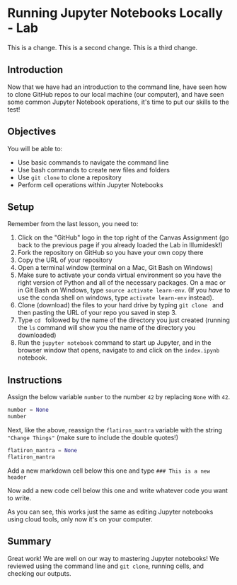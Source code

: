 # Running Jupyter Notebooks Locally - Lab
This is a change. 
This is a second change.
This is a third change.
## Introduction
Now that we have had an introduction to the command line, have seen how to clone GitHub repos to our local machine (our computer), and have seen some common Jupyter Notebook operations, it's time to put our skills to the test!

## Objectives
You will be able to:
* Use basic commands to navigate the command line
* Use bash commands to create new files and folders
* Use `git clone` to clone a repository
* Perform cell operations within Jupyter Notebooks

## Setup

Remember from the last lesson, you need to:
1. Click on the "GitHub" logo in the top right of the Canvas Assignment (go back to the previous page if you already loaded the Lab in Illumidesk!)
2. Fork the repository on GitHub so you have your own copy there
3. Copy the URL of your repository
4. Open a terminal window (terminal on a Mac, Git Bash on Windows)
5. Make sure to activate your conda virtual environment so you have the right version of Python and all of the necessary packages. On a mac or in Git Bash on Windows, type `source activate learn-env`. (If you *have* to use the conda shell on windows, type `activate learn-env` instead).
6. Clone (download) the files to your hard drive by typing `git clone ` and then pasting the URL of your repo you saved in step 3.
7. Type `cd ` followed by the name of the directory you just created (running the `ls` command will show you the name of the directory you downloaded) 
7. Run the `jupyter notebook` command to start up Jupyter, and in the browser window that opens, navigate to and click on the `index.ipynb` notebook.

## Instructions

Assign the below variable `number` to the number `42` by replacing `None` with `42`.


```python
number = None
number
```

Next, like the above, reassign the `flatiron_mantra` variable with the string `"Change Things"` (make sure to include the double quotes!) 


```python
flatiron_mantra = None
flatiron_mantra
```

Add a new markdown cell below this one and type `### This is a new header`

Now add a new code cell below this one and write whatever code you want to write.

As you can see, this works just the same as editing Jupyter notebooks using cloud tools, only now it's on your computer.

## Summary
Great work! We are well on our way to mastering Jupyter notebooks! We reviewed using the command line and `git clone`, running cells, and checking our outputs.
